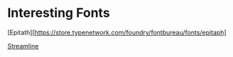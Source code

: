 Interesting Fonts
=================

[Epitath][https://store.typenetwork.com/foundry/fontbureau/fonts/epitaph]

[Streamline](https://store.typenetwork.com/foundry/cabargatype/fonts/streamline)